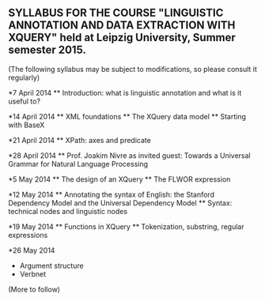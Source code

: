 ## SYLLABUS FOR THE COURSE "LINGUISTIC ANNOTATION AND DATA EXTRACTION WITH XQUERY" held at Leipzig University, Summer semester 2015.

(The following syllabus may be subject to modifications, so please consult it regularly)


*7 April 2014
** Introduction: what is linguistic annotation and what is it useful to?

*14 April 2014
** XML foundations
** The XQuery data model
** Starting with BaseX

*21 April 2014
** XPath: axes and predicate

*28 April 2014
** Prof. Joakim Nivre as invited guest: Towards a Universal Grammar for Natural Language Processing

*5 May 2014 
** The design of an XQuery
** The FLWOR expression

*12 May 2014
** Annotating the syntax of English: the Stanford Dependency Model and the Universal Dependency Model
** Syntax: technical nodes and linguistic nodes

*19 May 2014
** Functions in XQuery
** Tokenization, substring, regular expressions

*26 May 2014
* Argument structure
* Verbnet

(More to follow)



